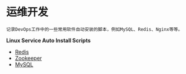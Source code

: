 # 运维开发
```
记录DevOps工作中的一些常用软件自动安装的脚本，例如MySQL、Redis、Nginx等等。
```

**Linux Service Auto Install Scripts**
- [Redis](https://github.com/mrlapulga/devops-software-install-scripts/tree/master/Redis)
- [Zookeeper](https://github.com/mrlapulga/devops-software-install-scripts/tree/master/Zookeeper)
- [MySQL](https://github.com/mrlapulga/devops-software-install-scripts/tree/master/MySQL)


